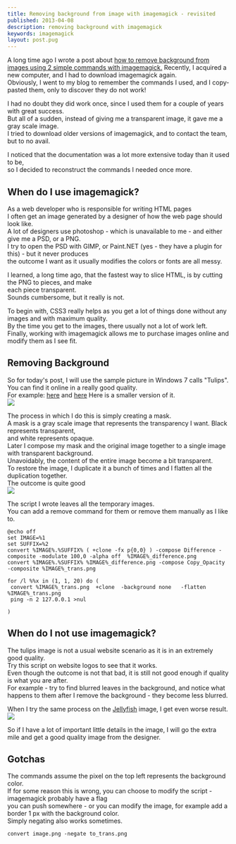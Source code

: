 ```yaml
---
title: Removing background from image with imagemagick - revisited
published: 2013-04-08
description: removing background with imagemagick
keywords: imagemagick
layout: post.pug
---
```



A long time ago I wrote a post about [how to remove background from images using 2 simple commands with imagemagick.](/2012/01/removing-backgrounds-from-images-with-2-commands-and-a-freeware.html "how to remove background from images")
Recently, I acquired a new computer, and I had to download imagemagick again.  
Obviously, I went to my blog to remember the commands I used, and I copy-pasted them, only to discover they do not work!  

I had no doubt they did work once, since I used them for a couple of years with great success.  
But all of a sudden, instead of giving me a transparent image, it gave me a gray scale image.  
I tried to download older versions of imagemagick, and to contact the team, but to no avail.  

I noticed that the documentation was a lot more extensive today than it used to be,  
so I decided to reconstruct the commands I needed once more.  

## When do I use imagemagick?

As a web developer who is responsible for writing HTML pages  
I often get an image generated by a designer of how the web page should look like.  
A lot of designers use photoshop - which is unavailable to me - and either give me a PSD, or a PNG.  
I try to open the PSD with GIMP, or Paint.NET (yes - they have a plugin for this) - but it never produces  
the outcome I want as it usually modifies the colors or fonts are all messy.  

I learned, a long time ago, that the fastest way to slice HTML, is by cutting the PNG to pieces, and make  
each piece transparent.  
Sounds cumbersome, but it really is not.  

To begin with, CSS3 really helps as you get a lot of things done without any images and with maximum quality.  
By the time you get to the images, there usually not a lot of work left.  
Finally, working with imagemagick allows me to purchase images online and modify them as I see fit.  

## Removing Background

So for today's post, I will use the sample picture in Windows 7 calls "Tulips".  
You can find it online in a really good quality.  
For example: [here](http://images.directron.us/win7sam/tulips.jpg "tulips") and [here](http://images5.fanpop.com/image/photos/27700000/tulips-windows-7-vista-and-xp-picks-27753352-1024-768.jpg "tuplis") Here is a smaller version of it.  
![](http://1.bp.blogspot.com/-iReuYSJEr7I/UVK1HmYMUZI/AAAAAAAAV0Y/TGfFNEFS3q8/s320/Tulips_post.jpg)

The process in which I do this is simply creating a mask.  
A mask is a gray scale image that represents the transparency I want. Black represents transparent,  
and white represents opaque.  
Later I compose my mask and the original image together to a single image with transparent background.  
Unavoidably, the content of the entire image become a bit transparent.  
To restore the image, I duplicate it a bunch of times and I flatten all the duplication together.  
The outcome is quite good  
[![](http://3.bp.blogspot.com/-F0_VqxLGYuQ/UVK1Ixu3CcI/AAAAAAAAV0k/F97II_HJyrU/s320/Tulips_trans_post.png)](http://3.bp.blogspot.com/-F0_VqxLGYuQ/UVK1Ixu3CcI/AAAAAAAAV0k/F97II_HJyrU/s1600/Tulips_trans_post.png)

The script I wrote leaves all the temporary images.  
You can add a remove command for them or remove them manually as I like to.  

```
@echo off  
set IMAGE=%1  
set SUFFIX=%2  
convert %IMAGE%.%SUFFIX% ( +clone -fx p{0,0} ) -compose Difference -composite -modulate 100,0 -alpha off  %IMAGE%_difference.png  
convert %IMAGE%.%SUFFIX% %IMAGE%_difference.png -compose Copy_Opacity -composite %IMAGE%_trans.png  

for /l %%x in (1, 1, 20) do (  
 convert %IMAGE%_trans.png  +clone  -background none   -flatten   %IMAGE%_trans.png  
 ping -n 2 127.0.0.1 >nul  

)  
```

## When do I not use imagemagick?

The tulips image is not a usual website scenario as it is in an extremely good quality.  
Try this script on website logos to see that it works.  
Even though the outcome is not that bad, it is still not good enough if quality is what you are after.  
For example - try to find blurred leaves in the background, and notice what happens to them after I remove the background - they become less blurred.  

When I try the same process on the [Jellyfish](http://cdn.ithinkdiff.com/wp-content/uploads/2009/03/jellyfish.jpg "Jellyfish") image, I get even worse result.  
[![](http://2.bp.blogspot.com/-3wSPjV8F784/UVK1NNArRmI/AAAAAAAAV0s/Mbzbt1jz2OA/s320/jellyfish_post.png)](http://2.bp.blogspot.com/-3wSPjV8F784/UVK1NNArRmI/AAAAAAAAV0s/Mbzbt1jz2OA/s1600/jellyfish_post.png)

So if I have a lot of important little details in the image, I will go the extra mile and get a good quality image from the designer.  

## Gotchas

The commands assume the pixel on the top left represents the background color.  
If for some reason this is wrong, you can choose to modify the script - imagemagick probably have a flag  
you can push somewhere - or you can modify the image, for example add a border 1 px with the background color.  
Simply negating also works sometimes.  

```
convert image.png -negate to_trans.png
```

